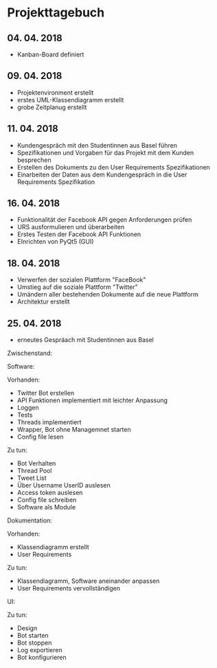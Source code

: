 # Projekttagebuch

## 04. 04. 2018
- Kanban-Board definiert

## 09. 04. 2018
- Projektenvironment erstellt
- erstes UML-Klassendiagramm erstellt
- grobe Zeitplanug erstellt

## 11. 04. 2018
- Kundengespräch mit den Studentinnen aus Basel führen
- Spezifikationen und Vorgaben für das Projekt mit dem Kunden besprechen
- Erstellen des Dokuments zu den User Requirements Spezifikationen
- Einarbeiten der Daten aus dem Kundengespräch in die User Requirements Spezifikation

## 16. 04. 2018
- Funktionalität der Facebook API gegen Anforderungen prüfen
- URS ausformulieren und überarbeiten
- Erstes Testen der Facebook API Funktionen
- EInrichten von PyQt5 (GUI)


## 18. 04. 2018
- Verwerfen der sozialen Plattform "FaceBook"
- Umstieg auf die soziale Plattform "Twitter"
- Umändern aller bestehenden Dokumente auf die neue Plattform
- Architektur erstellt

## 25. 04. 2018
- erneutes Gespräach mit Studentinnen aus Basel

Zwischenstand:

Software:

Vorhanden:

- Twitter Bot erstellen
- API Funktionen implementiert mit leichter Anpassung
- Loggen
- Tests
- Threads implementiert
- Wrapper, Bot ohne Managemnet starten
- Config file lesen

Zu tun:

- Bot Verhalten
- Thread Pool
- Tweet List
- Über Username UserID auslesen
- Access token auslesen
- Config file schreiben
- Software als Module

Dokumentation:

Vorhanden:

- Klassendiagramm erstellt
- User Requirements

Zu tun:

- Klassendiagramm, Software aneinander anpassen
- User Requirements vervollständigen

UI:

Zu tun:

- Design
- Bot starten
- Bot stoppen
- Log exportieren
- Bot konfigurieren